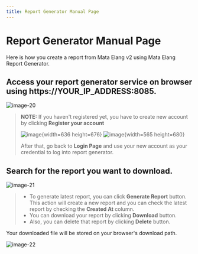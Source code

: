 ```yaml
---
title: Report Generator Manual Page
---
```

# Report Generator Manual Page

Here is how you create a report from Mata Elang v2 using Mata Elang Report Generator.

## Access your report generator service on browser using https://YOUR_IP_ADDRESS:8085.

![image-20](uploads/5428d2e4896102001a2a50cb71d725ad/image-20.png)

>**NOTE:** If you haven't registered yet, you have to create new account by clicking **Register your account**
>
>![image](uploads/49e566fc10fdc37ad7bea2ed2a46a88f/image.png){width=636 height=676}
>![image](uploads/cd10e3b30a07172d0857125de366a939/image.png){width=565 height=680}
>
>After that, go back to **Login Page** and use your new account as your credential to log into report generator.

## Search for the report you want to download.

![image-21](uploads/4accafdcc6653cc06fc40a7a59a411d5/image-21.png)

>- To generate latest report, you can click **Generate Report** button. This action will create a new report and you can check the latest report by checking the **Created At** column.
>- You can download your report by clicking **Download** button.
>- Also, you can delete that report by clicking **Delete** button.

Your downloaded file will be stored on your browser's download path.

![image-22](uploads/1acbd1921b007274b4f8f01d7f57f94f/image-22.png)
